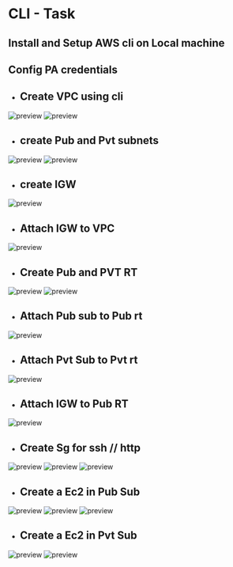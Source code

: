 # CLI - Task


## Install and Setup AWS cli on Local machine
## Config PA credentials 

- ## Create VPC using cli
![preview](./Images/cli-1.png)
![preview](./Images/cli-2.png)

- ## create Pub and Pvt subnets
![preview](./Images/cli-4.png)
![preview](./Images/cli-5.png)

- ## create IGW
![preview](./Images/cli-6.png)

- ## Attach IGW to VPC
![preview](./Images/cli-8.png)

- ## Create Pub and PVT RT
![preview](./Images/cli-9.png)
![preview](./Images/cli-9.png)

- ## Attach Pub sub to Pub rt
![preview](./Images/cli-10.png)

- ## Attach Pvt Sub to Pvt rt
![preview](./Images/cli-11.png)

- ## Attach IGW to Pub RT
![preview](./Images/cli-12.png)

- ## Create Sg for ssh // http
![preview](./Images/cli-13.png)
![preview](./Images/cli-14.png)
![preview](./Images/cli-15.png)

- ## Create a Ec2 in Pub Sub
![preview](./Images/cli-16.png)
![preview](./Images/cli-17.png)
![preview](./Images/cli-18.png)

- ## Create a Ec2 in Pvt Sub 
![preview](./Images/cli-19.png)
![preview](./Images/cli-20.png)